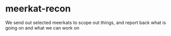# meerkat-recon

We send out selected meerkats to scope out things, and report back what is going on and what we can work on
